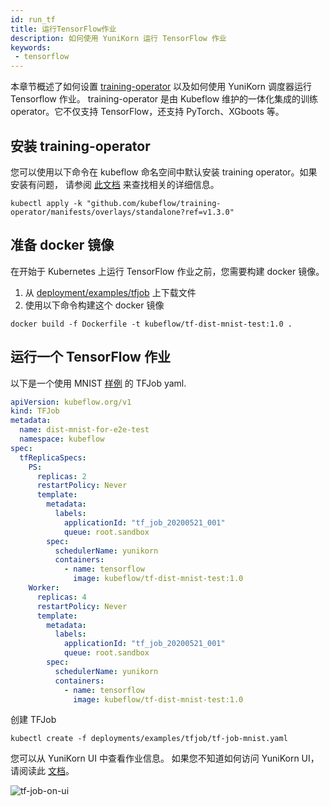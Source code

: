 ```yaml
---
id: run_tf
title: 运行TensorFlow作业
description: 如何使用 YuniKorn 运行 TensorFlow 作业
keywords:
 - tensorflow
---
```


<!--
Licensed to the Apache Software Foundation (ASF) under one
or more contributor license agreements.  See the NOTICE file
distributed with this work for additional information
regarding copyright ownership.  The ASF licenses this file
to you under the Apache License, Version 2.0 (the
"License"); you may not use this file except in compliance
with the License.  You may obtain a copy of the License at

  http://www.apache.org/licenses/LICENSE-2.0

Unless required by applicable law or agreed to in writing,
software distributed under the License is distributed on an
"AS IS" BASIS, WITHOUT WARRANTIES OR CONDITIONS OF ANY
KIND, either express or implied.  See the License for the
specific language governing permissions and limitations
under the License.
-->

本章节概述了如何设置 [training-operator](https://github.com/kubeflow/training-operator) 以及如何使用 YuniKorn 调度器运行 Tensorflow 作业。
training-operator 是由 Kubeflow 维护的一体化集成的训练 operator。它不仅支持 TensorFlow，还支持 PyTorch、XGboots 等。

## 安装 training-operator
您可以使用以下命令在 kubeflow 命名空间中默认安装 training operator。如果安装有问题，
请参阅 [此文档](https://github.com/kubeflow/training-operator#installation) 来查找相关的详细信息。
```
kubectl apply -k "github.com/kubeflow/training-operator/manifests/overlays/standalone?ref=v1.3.0"
```

## 准备 docker 镜像
在开始于 Kubernetes 上运行 TensorFlow 作业之前，您需要构建 docker 镜像。
1. 从 [deployment/examples/tfjob](https://github.com/apache/yunikorn-k8shim/tree/master/deployments/examples/tfjob) 上下载文件
2. 使用以下命令构建这个 docker 镜像

```
docker build -f Dockerfile -t kubeflow/tf-dist-mnist-test:1.0 .
```

## 运行一个 TensorFlow 作业
以下是一个使用 MNIST [样例](https://github.com/apache/yunikorn-k8shim/blob/master/deployments/examples/tfjob/tf-job-mnist.yaml) 的 TFJob yaml. 

```yaml
apiVersion: kubeflow.org/v1
kind: TFJob
metadata:
  name: dist-mnist-for-e2e-test
  namespace: kubeflow
spec:
  tfReplicaSpecs:
    PS:
      replicas: 2
      restartPolicy: Never
      template:
        metadata:
          labels:
            applicationId: "tf_job_20200521_001"
            queue: root.sandbox
        spec:
          schedulerName: yunikorn
          containers:
            - name: tensorflow
              image: kubeflow/tf-dist-mnist-test:1.0
    Worker:
      replicas: 4
      restartPolicy: Never
      template:
        metadata:
          labels:
            applicationId: "tf_job_20200521_001"
            queue: root.sandbox
        spec:
          schedulerName: yunikorn
          containers:
            - name: tensorflow
              image: kubeflow/tf-dist-mnist-test:1.0
```
创建 TFJob
```
kubectl create -f deployments/examples/tfjob/tf-job-mnist.yaml
```

您可以从 YuniKorn UI 中查看作业信息。 如果您不知道如何访问 YuniKorn UI，
请阅读此 [文档](../../get_started/get_started.md#访问-web-ui)。

![tf-job-on-ui](../../assets/tf-job-on-ui.png)
